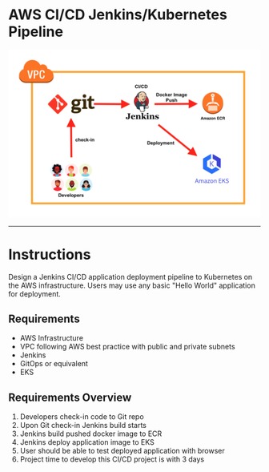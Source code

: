 # AWS CI/CD Jenkins/Kubernetes Pipeline

<img src="/DevOps.png" alt="CI/CD Image" title="CI/CD Pipe Line">

---

# Instructions
Design a Jenkins CI/CD application deployment pipeline to Kubernetes on the AWS infrastructure. Users may use any basic "Hello World" application for deployment.

## Requirements

- AWS Infrastructure
- VPC following AWS best practice with public and private subnets
- Jenkins
- GitOps or equivalent
- EKS

## Requirements Overview

1. Developers check-in code to Git repo
2. Upon Git check-in Jenkins build starts
3. Jenkins build pushed docker image to ECR
4. Jenkins deploy application image to EKS
5. User should be able to test deployed application with browser
6. Project time to develop this CI/CD project is with 3 days
